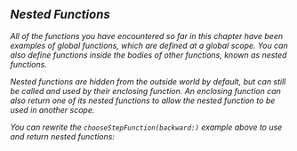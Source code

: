 ## *Nested Functions*

*All of the functions you have encountered so far in this chapter have been examples of global functions, which are defined at a global scope. You can also define functions inside the bodies of other functions, known as nested functions.*

*Nested functions are hidden from the outside world by default, but can still be called and used by their enclosing function. An enclosing function can also return one of its nested functions to allow the nested function to be used in another scope.*

*You can rewrite the `chooseStepFunction(backward:)` example above to use and return nested functions:*

```swift

```
